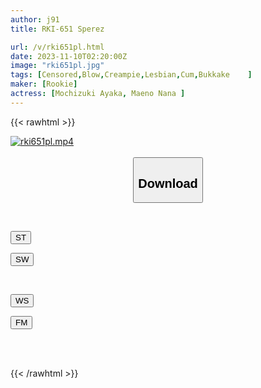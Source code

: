 ```yaml
---
author: j91
title: RKI-651 Sperez

url: /v/rki651pl.html
date: 2023-11-10T02:20:00Z
image: "rki651pl.jpg"
tags: [Censored,Blow,Creampie,Lesbian,Cum,Bukkake	 ]
maker: [Rookie]
actress: [Mochizuki Ayaka, Maeno Nana ]
---
```



{{< rawhtml >}}

<div class="video" data-videoid="WeQVzPlzj9Tbv89">
    <a href="javascript:;">
        <img src="https://my.j91.asia/v/rki651pl.jpg" width="WIDTH" height="HEIGHT" alt="rki651pl.mp4" loading="lazy">
    </a>
</div>

<script type="text/javascript" src="https://j91.asia/asset/on-demand-st.js"></script>

<br>
  <link rel="stylesheet" href="https://j91.asia/asset/bs5.css">
  
  <center>
  <button class="btn btn-primary" type="button" data-bs-toggle="collapse" data-bs-target=".multi-collapse" aria-expanded="false" aria-controls="multiCollapseExample1 multiCollapseExample2"><h2>Download</h2></button></center>
</p>
<div class="row">
  <div class="col">
    <div class="collapse multi-collapse" id="multiCollapseExample1">
      <div class="card card-body">
	      	      <br>
<div class="buttons">  
<p><a href="https://streamtape.to/v/WeQVzPlzj9Tbv89" target="_blank"><button class="btn-hover color-3"><i class="fa fa-download"></i> ST</button></a></p>
<p><a href="https://sfastwish.com/dt65bl6fj7gf" target="_blank"><button class="btn-hover color-2"><i class="fa fa-download"></i> SW</button></a></p></div>
    </div>
  </div>
</div>
  <div class="col">
    <div class="collapse multi-collapse" id="multiCollapseExample2">
      <div class="card card-body">
	      <br>
<div class="buttons">
<p><a href="javascript:;" target="_blank"><button class="btn-hover color-9"><i class="fa fa-download"></i> WS</button></a></p>
<p><a href="javascript:;" target="_blank"><button class="btn-hover color-8"><i class="fa fa-download"></i> FM</button></a></p></div>
<br><br>
      </div>
    </div>
  </div>
</div>

{{< /rawhtml >}}
